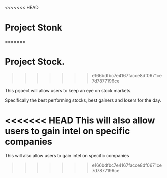 <<<<<<< HEAD
# Project Stonk
=======
# Project Stock. 

>>>>>>> e166bdfbc7e4167facce8df0671ce7d7877196ce

This prjoect will allow users to keep an eye on stock markets.

Specifically the best performing stocks, best gainers and losers for the day. 

<<<<<<< HEAD
This will also allow users  to gain intel on specific companies 
=======
This will also allow users  to gain intel on specific companies 
>>>>>>> e166bdfbc7e4167facce8df0671ce7d7877196ce
